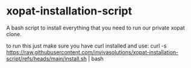 # xopat-installation-script
A bash script to install everything that you need to run our private xopat clone. 

to run this just make sure you have curl installed and use:
    curl -s https://raw.githubusercontent.com/invivasolutions/xopat-installation-script/refs/heads/main/install.sh | bash


